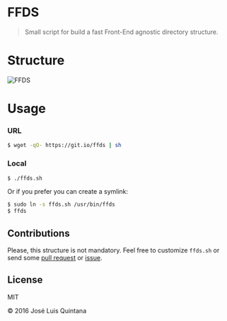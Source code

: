 # FFDS
> Small script for build a fast Front-End agnostic directory structure.

# Structure
![FFDS](https://cloud.githubusercontent.com/assets/1700322/14026298/39c2353a-f1c0-11e5-833c-5d2266f5bb2c.png)

# Usage

### URL
```sh
$ wget -qO- https://git.io/ffds | sh
```

### Local
```sh
$ ./ffds.sh
```
Or if you prefer you can create a symlink:

```sh
$ sudo ln -s ffds.sh /usr/bin/ffds
$ ffds
```

## Contributions

Please, this structure is not mandatory. Feel free to customize `ffds.sh` or send some [pull request](./ffds/pulls) or [issue](./ffds/issues).

## License

MIT

© 2016 José Luis Quintana
